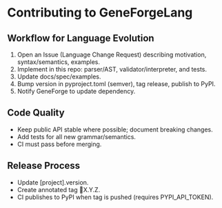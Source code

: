 ﻿# Contributing to GeneForgeLang

## Workflow for Language Evolution
1. Open an Issue (Language Change Request) describing motivation, syntax/semantics, examples.
2. Implement in this repo: parser/AST, validator/interpreter, and tests.
3. Update docs/spec/examples.
4. Bump version in pyproject.toml (semver), tag release, publish to PyPI.
5. Notify GeneForge to update dependency.

## Code Quality
- Keep public API stable where possible; document breaking changes.
- Add tests for all new grammar/semantics.
- CI must pass before merging.

## Release Process
- Update [project].version.
- Create annotated tag X.Y.Z.
- CI publishes to PyPI when tag is pushed (requires PYPI_API_TOKEN).
